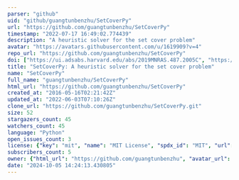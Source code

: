 ```yaml
---
parser: "github"
uid: "github/guangtunbenzhu/SetCoverPy"
url: "https://github.com/guangtunbenzhu/SetCoverPy"
timestamp: "2022-07-17 16:49:02.774439"
description: "A heuristic solver for the set cover problem"
avatar: "https://avatars.githubusercontent.com/u/1619909?v=4"
repo_url: "https://github.com/guangtunbenzhu/SetCoverPy"
doi: ["https://ui.adsabs.harvard.edu/abs/2019MNRAS.487.2005C", "https://ui.adsabs.harvard.edu/abs/2016arXiv160607156Z", "https://ui.adsabs.harvard.edu/abs/2022ascl.soft03025Z/abstract"]
title: "SetCoverPy: A heuristic solver for the set cover problem"
name: "SetCoverPy"
full_name: "guangtunbenzhu/SetCoverPy"
html_url: "https://github.com/guangtunbenzhu/SetCoverPy"
created_at: "2016-05-16T02:21:42Z"
updated_at: "2022-06-03T07:10:26Z"
clone_url: "https://github.com/guangtunbenzhu/SetCoverPy.git"
size: 52
stargazers_count: 45
watchers_count: 45
language: "Python"
open_issues_count: 3
license: {"key": "mit", "name": "MIT License", "spdx_id": "MIT", "url": "https://api.github.com/licenses/mit", "node_id": "MDc6TGljZW5zZTEz"}
subscribers_count: 5
owner: {"html_url": "https://github.com/guangtunbenzhu", "avatar_url": "https://avatars.githubusercontent.com/u/1619909?v=4", "login": "guangtunbenzhu", "type": "User"}
date: "2024-10-05 14:24:13.430805"
---
```

